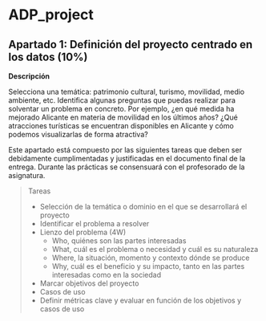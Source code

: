 # ADP_project

## Apartado 1: Definición del proyecto centrado en los datos (10%)

**Descripción**

Selecciona una temática: patrimonio cultural, turismo, movilidad, medio ambiente, etc. Identifica algunas preguntas que puedas realizar para solventar un problema en concreto. Por ejemplo, ¿en qué medida ha mejorado Alicante en materia de movilidad en los últimos años? ¿Qué atracciones turísticas se encuentran disponibles en Alicante y cómo podemos visualizarlas de forma atractiva? 

Este apartado está compuesto por las siguientes tareas que deben ser debidamente cumplimentadas y justificadas en el documento final de la entrega. Durante las prácticas se consensuará con el profesorado de la asignatura.

 

> Tareas
> 
> - Selección de la temática o dominio en el que se desarrollará el proyecto
> - Identificar el problema a resolver 
> - Lienzo del problema (4W)
>     * Who, quiénes son las partes interesadas
>     * What, cuál es el problema o necesidad y cuál es su naturaleza
>     * Where, la situación, momento y contexto dónde se produce
>     * Why, cuál es el beneficio y su impacto, tanto en las partes interesadas como en la sociedad
> - Marcar objetivos del proyecto
> - Casos de uso
> - Definir métricas clave y evaluar en función de los objetivos y casos de uso
